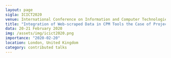 ```yaml
---
layout: page
sigla: ICICT2020
venue: International Conference on Information and Computer Technologies
title: "Integration of Web-scraped Data in CPM Tools the Case of Project SIBILLA"
data: 20-21 February 2020
img: /assets/img/icict2020.png
importance: "2020-02-20"
location: London, United Kingdom
category: contributed talks
---
```

